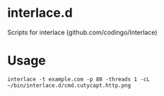 # interlace.d
Scripts for interlace (github.com/codingo/Interlace)

# Usage
```
interlace -t example.com -p 80 -threads 1 -cL ~/bin/interlace.d/cmd.cutycapt.http.png
```
